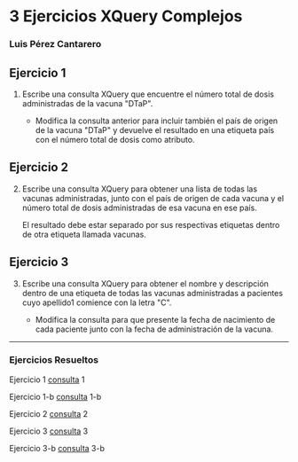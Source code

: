 # 3 Ejercicios XQuery Complejos
### Luis Pérez Cantarero

## Ejercicio 1
1. Escribe una consulta XQuery que encuentre el número total de dosis administradas de la vacuna "DTaP".

   - Modifica la consulta anterior para incluir también el país de origen de la vacuna "DTaP" y devuelve el resultado en una etiqueta país con el número total de dosis como atributo.

## Ejercicio 2
2. Escribe una consulta XQuery para obtener una lista de todas las vacunas administradas, junto con el país de origen de cada vacuna y el número total de dosis administradas de esa vacuna en ese país.

    El resultado debe estar separado por sus respectivas etiquetas dentro de otra etiqueta llamada vacunas.

## Ejercicio 3
3. Escribe una consulta XQuery para obtener el nombre y descripción dentro de una etiqueta de todas las vacunas administradas a pacientes cuyo apellido1 comience con la letra "C".

   - Modifica la consulta para que presente la fecha de nacimiento de cada paciente junto con la fecha de administración de la vacuna.

---
### Ejercicios Resueltos

Ejercicio 1 [consulta](./Ejercicios%20resueltos/consulta_ejercicio1.xq) 1

Ejercicio 1-b [consulta](./Ejercicios%20resueltos/consulta_ejercicio1_b.xq) 1-b

Ejercicio 2 [consulta](./Ejercicios%20resueltos/consulta_ejercicio2.xq) 2

Ejercicio 3 [consulta](./Ejercicios%20resueltos/consulta_ejercicio3.xq) 3

Ejercicio 3-b [consulta](./Ejercicios%20resueltos/consulta_ejercicio3_b.xq) 3-b